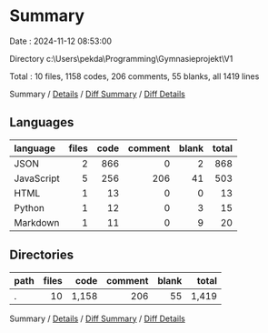 # Summary

Date : 2024-11-12 08:53:00

Directory c:\\Users\\pekda\\Programming\\Gymnasieprojekt\\V1

Total : 10 files,  1158 codes, 206 comments, 55 blanks, all 1419 lines

Summary / [Details](details.md) / [Diff Summary](diff.md) / [Diff Details](diff-details.md)

## Languages
| language | files | code | comment | blank | total |
| :--- | ---: | ---: | ---: | ---: | ---: |
| JSON | 2 | 866 | 0 | 2 | 868 |
| JavaScript | 5 | 256 | 206 | 41 | 503 |
| HTML | 1 | 13 | 0 | 0 | 13 |
| Python | 1 | 12 | 0 | 3 | 15 |
| Markdown | 1 | 11 | 0 | 9 | 20 |

## Directories
| path | files | code | comment | blank | total |
| :--- | ---: | ---: | ---: | ---: | ---: |
| . | 10 | 1,158 | 206 | 55 | 1,419 |

Summary / [Details](details.md) / [Diff Summary](diff.md) / [Diff Details](diff-details.md)